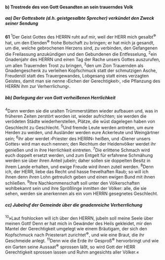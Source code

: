 #### b) Trostrede des von Gott Gesandten an sein trauerndes Volk

##### aa) Der Gottesbote (d.h. geistgesalbte Sprecher) verkündet den Zweck seiner Sendung

__61__
<sup>1</sup>Der Geist Gottes des HERRN ruht auf mir, weil der HERR mich gesalbt<sup title="= geweiht">&#x2732;</sup> hat, um den Elenden<sup title="oder: Demütigen">&#x2732;</sup> frohe Botschaft zu bringen; er hat mich ja gesandt, um die, welche gebrochenen Herzens sind, zu verbinden, den Gefangenen die Freilassung anzukündigen und den Gebundenen die Entfesselung,
<sup>2</sup>ein Gnadenjahr des HERRN und einen Tag der Rache unsers Gottes auszurufen, um allen Trauernden Trost zu bringen,
<sup>3</sup>den um Zion Trauernden als Gnadengeschenk zu verleihen Kopfschmuck statt der schmutzigen Asche, Freudenöl statt des Trauergewandes, Lobgesang statt eines verzagten Geistes, damit man sie nenne ›Eichen der Gerechtigkeit‹, ›die Pflanzung des HERRN ihm zur Verherrlichung‹.

##### bb) Darlegung der von Gott verheißenen Herrlichkeit

<sup>4</sup>Dann werden sie die uralten Trümmerstätten wieder aufbauen und, was in früheren Zeiten zerstört worden ist, wieder aufrichten; sie werden die verödeten Städte wiederherstellen, Plätze, die wüst dagelegen haben von Geschlecht zu Geschlecht.
<sup>5</sup>Und fremde Leute werden antreten, um eure Herden zu weiden, und Ausländer werden eure Ackerleute und Weingärtner sein;
<sup>6</sup>ihr aber werdet ›Priester des HERRN‹ heißen, und ›Diener unsers Gottes‹ wird man euch nennen; den Reichtum der Heidenvölker werdet ihr genießen und in ihre Herrlichkeit eintreten.
<sup>7</sup>Die erlittene Schmach wird euch doppelt ersetzt werden, und zum Entgelt für erfahrene Schmähung werden sie über ihren Anteil jubeln; daher sollen sie doppelten Besitz in ihrem Lande erhalten, und ewige Freude wird ihnen zuteil werden.
<sup>8</sup>Denn ich, der HERR, liebe das Recht und hasse frevelhaften Raub; so will ich ihnen denn ihren Lohn getreulich geben und einen ewigen Bund mit ihnen schließen.
<sup>9</sup>Ihre Nachkommenschaft soll unter den Völkerschaften wohlbekannt sein und ihre Sprößlinge inmitten der Völker: alle, die sie sehen, werden sie anerkennen als ein vom HERRN gesegnetes Geschlecht.

##### cc) Jubelruf der Gemeinde über die gnadenreiche Verherrlichung

<sup>10</sup>»Laut frohlocken will ich über den HERRN, jubeln soll meine Seele über meinen Gott! Denn er hat mich in Gewänder des Heils gekleidet, mir den Mantel der Gerechtigkeit umgelegt wie einem Bräutigam, der sich den Kopfschmuck nach Priesterart zurichtet<sup title="= aufsetzt">&#x2732;</sup>, und wie eine Braut, die ihr Geschmeide anlegt.
<sup>11</sup>Denn wie die Erde ihr Gesproß<sup title="oder: Gewächs">&#x2732;</sup> hervorbringt und wie ein Garten seine Aussaat<sup title="oder: Pflänzlinge">&#x2732;</sup> sprossen läßt, so wird Gott der HERR Gerechtigkeit sprossen lassen und Ruhm angesichts aller Völker.«